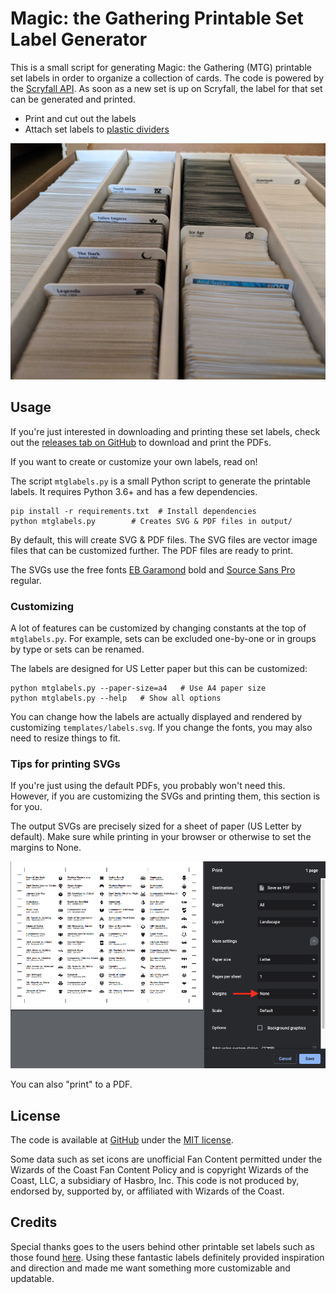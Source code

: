 Magic: the Gathering Printable Set Label Generator
==================================================

This is a small script for generating Magic: the Gathering (MTG) printable set labels
in order to organize a collection of cards.
The code is powered by the [Scryfall API][scryfall-api].
As soon as a new set is up on Scryfall,
the label for that set can be generated and printed.

* Print and cut out the labels
* Attach set labels to [plastic dividers][plastic-dividers]

<img src="readme-img/organized-cards.jpg">

[scryfall-api]: https://scryfall.com/docs/api/sets
[plastic-dividers]: https://www.amazon.com/dp/B00S3FF1PI/


## Usage

If you're just interested in downloading and printing these set labels,
check out the [releases tab on GitHub][releases] to download and print the PDFs.

If you want to create or customize your own labels, read on!

The script `mtglabels.py` is a small Python script to generate the printable labels.
It requires Python 3.6+ and has a few dependencies.


    pip install -r requirements.txt  # Install dependencies
    python mtglabels.py        # Creates SVG & PDF files in output/

By default, this will create SVG & PDF files.
The SVG files are vector image files that can be customized further.
The PDF files are ready to print.

The SVGs use the free fonts [EB Garamond][garamond] bold and [Source Sans Pro][source-sans] regular.

[releases]: https://github.com/davidfischer/mtg-printable-set-label-generator/releases
[garamond]: https://fonts.google.com/specimen/EB+Garamond
[source-sans]: https://fonts.google.com/specimen/Source+Sans+Pro


### Customizing

A lot of features can be customized by changing constants at the top of `mtglabels.py`.
For example, sets can be excluded one-by-one or in groups by type or sets can be renamed.

The labels are designed for US Letter paper but this can be customized:

    python mtglabels.py --paper-size=a4   # Use A4 paper size
    python mtglabels.py --help   # Show all options


You can change how the labels are actually displayed and rendered by customizing `templates/labels.svg`.
If you change the fonts, you may also need to resize things to fit.


### Tips for printing SVGs

If you're just using the default PDFs, you probably won't need this.
However, if you are customizing the SVGs and printing them, this section is for you.

The output SVGs are precisely sized for a sheet of paper (US Letter by default).
Make sure while printing in your browser or otherwise to set the margins to None.

<img src="readme-img/browser-printing.png">

You can also "print" to a PDF.


## License

The code is available at [GitHub][home] under the [MIT license][license].

Some data such as set icons are unofficial Fan Content permitted under the Wizards of the Coast Fan Content Policy
and is copyright Wizards of the Coast, LLC, a subsidiary of Hasbro, Inc.
This code is not produced by, endorsed by, supported by, or affiliated with Wizards of the Coast.

[home]: https://github.com/davidfischer/mtg-printable-set-label-generator
[license]: https://opensource.org/licenses/MIT


## Credits

Special thanks goes to the users behind other printable set labels
such as those found [here][previous-set-labels].
Using these fantastic labels definitely provided inspiration and direction
and made me want something more customizable and updatable.

[previous-set-labels]: https://github.com/xsilium/MTG-Printable-Labels
